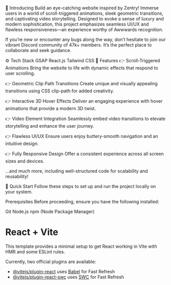 🌟 Introducing
Build an eye-catching website inspired by Zentry! Immerse users in a world of scroll-triggered animations, sleek geometric transitions, and captivating video storytelling. Designed to evoke a sense of luxury and modern sophistication, this project emphasizes seamless UI/UX and flawless responsiveness—an experience worthy of Awwwards recognition.

If you’re new or encounter any bugs along the way, don’t hesitate to join our vibrant Discord community of 47k+ members. It’s the perfect place to collaborate and seek guidance.

⚙️ Tech Stack
GSAP
React.js
Tailwind CSS
🔋 Features
👉 Scroll-Triggered Animations
Bring the website to life with dynamic effects that respond to user scrolling.

👉 Geometric Clip Path Transitions
Create unique and visually appealing transitions using CSS clip-path for added creativity.

👉 Interactive 3D Hover Effects
Deliver an engaging experience with hover animations that provide a modern 3D twist.

👉 Video Element Integration
Seamlessly embed video transitions to elevate storytelling and enhance the user journey.

👉 Flawless UI/UX
Ensure users enjoy buttery-smooth navigation and an intuitive design.

👉 Fully Responsive Design
Offer a consistent experience across all screen sizes and devices.

...and much more, including well-structured code for scalability and reusability!

🚀 Quick Start
Follow these steps to set up and run the project locally on your system.

Prerequisites
Before proceeding, ensure you have the following installed:

Git
Node.js
npm (Node Package Manager)

# React + Vite

This template provides a minimal setup to get React working in Vite with HMR and some ESLint rules.

Currently, two official plugins are available:

- [@vitejs/plugin-react](https://github.com/vitejs/vite-plugin-react/blob/main/packages/plugin-react/README.md) uses [Babel](https://babeljs.io/) for Fast Refresh
- [@vitejs/plugin-react-swc](https://github.com/vitejs/vite-plugin-react-swc) uses [SWC](https://swc.rs/) for Fast Refresh
  
